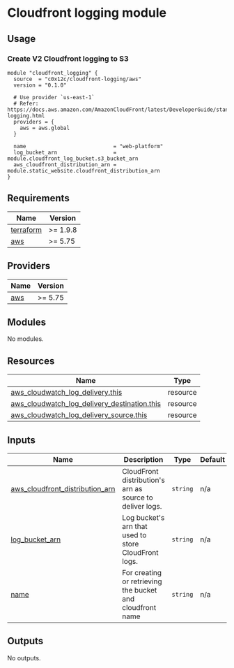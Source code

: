 # Cloudfront logging module

## Usage

### Create V2 Cloudfront logging to S3

```hcl
module "cloudfront_logging" {
  source  = "c0x12c/cloudfront-logging/aws"
  version = "0.1.0"

  # Use provider `us-east-1`
  # Refer: https://docs.aws.amazon.com/AmazonCloudFront/latest/DeveloperGuide/standard-logging.html
  providers = {
    aws = aws.global
  }

  name                            = "web-platform"
  log_bucket_arn                  = module.cloudfront_log_bucket.s3_bucket_arn
  aws_cloudfront_distribution_arn = module.static_website.cloudfront_distribution_arn
}
```

<!-- BEGIN_TF_DOCS -->

## Requirements

| Name                                                                      | Version  |
|---------------------------------------------------------------------------|----------|
| <a name="requirement_terraform"></a> [terraform](#requirement\_terraform) | >= 1.9.8 |
| <a name="requirement_aws"></a> [aws](#requirement\_aws)                   | >= 5.75  |

## Providers

| Name                                              | Version |
|---------------------------------------------------|---------|
| <a name="provider_aws"></a> [aws](#provider\_aws) | >= 5.75 |

## Modules

No modules.

## Resources

| Name                                                                                                                                                            | Type     |
|-----------------------------------------------------------------------------------------------------------------------------------------------------------------|----------|
| [aws_cloudwatch_log_delivery.this](https://registry.terraform.io/providers/hashicorp/aws/latest/docs/resources/cloudwatch_log_delivery)                         | resource |
| [aws_cloudwatch_log_delivery_destination.this](https://registry.terraform.io/providers/hashicorp/aws/latest/docs/resources/cloudwatch_log_delivery_destination) | resource |
| [aws_cloudwatch_log_delivery_source.this](https://registry.terraform.io/providers/hashicorp/aws/latest/docs/resources/cloudwatch_log_delivery_source)           | resource |

## Inputs

| Name                                                                                                                                  | Description                                               | Type     | Default | Required |
|---------------------------------------------------------------------------------------------------------------------------------------|-----------------------------------------------------------|----------|---------|:--------:|
| <a name="input_aws_cloudfront_distribution_arn"></a> [aws\_cloudfront\_distribution\_arn](#input\_aws\_cloudfront\_distribution\_arn) | CloudFront distribution's arn as source to deliver logs.  | `string` | n/a     |   yes    |
| <a name="input_log_bucket_arn"></a> [log\_bucket\_arn](#input\_log\_bucket\_arn)                                                      | Log bucket's arn that used to store CloudFront logs.      | `string` | n/a     |   yes    |
| <a name="input_name"></a> [name](#input\_name)                                                                                        | For creating or retrieving the bucket and cloudfront name | `string` | n/a     |   yes    |

## Outputs

No outputs.
<!-- END_TF_DOCS -->
